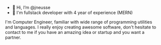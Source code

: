 - 👋 Hi, I’m @jneusse
- 👀 I'm fullstack developer with 4 year of experience (MERN)

I'm Computer Engineer, familiar with wide range of programming utilities and languages. I really enjoy creating awesome software, don't hesitate to contact to me if you have an amazing idea or startup and you want a partner.

<!---
jneusse/jneusse is a ✨ special ✨ repository because its `README.md` (this file) appears on your GitHub profile.
You can click the Preview link to take a look at your changes.
--->
